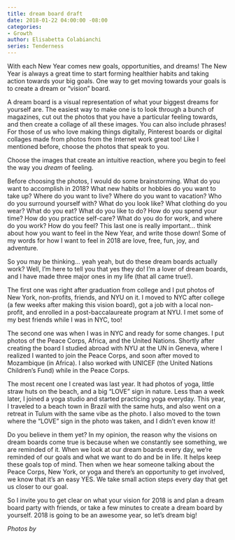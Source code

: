 ```yaml
---
title: dream board draft
date: 2018-01-22 04:00:00 -08:00
categories:
- Growth
author: Elisabetta Colabianchi
series: Tenderness
---
```


With each New Year comes new goals, opportunities, and dreams! The New Year is always a great time to start forming healthier habits and taking action towards your big goals. One way to get moving towards your goals is to create a dream or “vision” board.

A dream board is a visual representation of what your biggest dreams for yourself are. The easiest way to make one is to look through a bunch of magazines, cut out the photos that you have a particular feeling towards, and then create a collage of all these images. You can also include phrases! For those of us who love making things digitally, Pinterest boards or digital collages made from photos from the Internet work great too! Like I mentioned before, choose the photos that speak to you.

Choose the images that create an intuitive reaction, where you begin to feel the way you *dream* of feeling.

Before choosing the photos, I would do some brainstorming. What do you want to accomplish in 2018? What new habits or hobbies do you want to take up? Where do you want to live? Where do you want to vacation? Who do you surround yourself with? What do you look like? What clothing do you wear? What do you eat? What do you like to do? How do you spend your time? How do you practice self-care? What do you do for work, and where do you work? How do you feel? This last one is really important… think about how you want to feel in the New Year, and write those down! Some of my words for how I want to feel in 2018 are love, free, fun, joy, and adventure.

So you may be thinking… yeah yeah, but do these dream boards actually work? Well, I’m here to tell you that yes they do! I’m a lover of dream boards, and I have made three major ones in my life (that all came true!).

The first one was right after graduation from college and I put photos of New York, non-profits, friends, and NYU on it. I moved to NYC after college (a few weeks after making this vision board), got a job with a local non-profit, and enrolled in a post-baccalaureate program at NYU. I met some of my best friends while I was in NYC, too!

The second one was when I was in NYC and ready for some changes. I put photos of the Peace Corps, Africa, and the United Nations. Shortly after creating the board I studied abroad with NYU at the UN in Geneva, where I realized I wanted to join the Peace Corps, and soon after moved to Mozambique (in Africa). I also worked with UNICEF (the United Nations Children’s Fund) while in the Peace Corps.

The most recent one I created was last year. It had photos of yoga, little straw huts on the beach, and a big “LOVE” sign in nature. Less than a week later, I joined a yoga studio and started practicing yoga everyday. This year, I traveled to a beach town in Brazil with the same huts, and also went on a retreat in Tulum with the same vibe as the photo. I also moved to the town where the “LOVE” sign in the photo was taken, and I didn’t even know it!

Do you believe in them yet? In my opinion, the reason why the visions on dream boards come true is because when we constantly see something, we are reminded of it. When we look at our dream boards every day, we’re reminded of our goals and what we want to do and be in life. It helps keep these goals top of mind. Then when we hear someone talking about the Peace Corps, New York, or yoga and there’s an opportunity to get involved, we know that it’s an easy YES. We take small action steps every day that get us closer to our goal.

So I invite you to get clear on what your vision for 2018 is and plan a dream board party with friends, or take a few minutes to create a dream board by yourself. 2018 is going to be an awesome year, so let’s dream big!

*Photos by*
